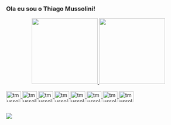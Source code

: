 ### Ola eu sou o Thiago Mussolini! 

<div align="center">
  <a href="https://github.com/TMUSSOLINI">
  <img height="180em" src="https://github-readme-stats.vercel.app/api?username=TMUSSOLINI&show_icons=true&theme=dark&include_all_commits=true&count_private=true"/>
  <img height="180em" src="https://github-readme-stats.vercel.app/api/top-langs/?username=TMUSSOLINI&layout=compact&langs_count=7&theme=dark"/>
</div>
<div style="display: inline_block"><br>
  <img align="center" alt="tmussolini-Python" height="30" width="40" src="https://cdn.jsdelivr.net/gh/devicons/devicon/icons/python/python-original-wordmark.svg">
  <img align="center" alt="tmussolini-JavaScript" height="30" width="40" src="https://cdn.jsdelivr.net/gh/devicons/devicon/icons/javascript/javascript-original.svg">
  <img align="center" alt="tmussolini-Java" height="30" width="40" src="https://cdn.jsdelivr.net/gh/devicons/devicon/icons/java/java-original-wordmark.svg">
  <img align="center" alt="tmussolini-HTML" height="30" width="40" src="https://cdn.jsdelivr.net/gh/devicons/devicon/icons/html5/html5-original-wordmark.svg">
  <img align="center" alt="tmussolini-CSS" height="30" width="40" src="https://cdn.jsdelivr.net/gh/devicons/devicon/icons/css3/css3-original-wordmark.svg">
  <img align="center" alt="tmussolini-Angular" height="30" width="40" src="https://cdn.jsdelivr.net/gh/devicons/devicon/icons/angularjs/angularjs-original.svg">
  <img align="center" alt="tmussolini-Django" height="30" width="40" src="https://cdn.jsdelivr.net/gh/devicons/devicon/icons/django/django-plain-wordmark.svg">
  <img align="center" alt="tmussolini-Flask" height="30" width="40" src="https://cdn.jsdelivr.net/gh/devicons/devicon/icons/flask/flask-original.svg">
</div>

##


<div> 
  <a href="linkedin.com/in/thiago-mussolini-8769a81ba" target="_blank"><img src="https://img.shields.io/badge/LinkedIn-0077B5?style=for-the-badge&logo=linkedin&logoColor=white" target="_blank"></a>
</div>
